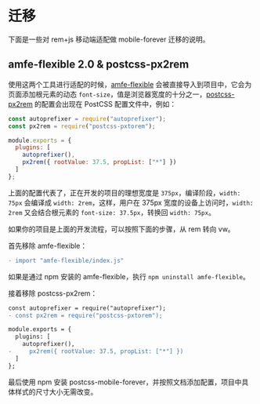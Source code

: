 # 迁移

下面是一些对 rem+js 移动端适配做 mobile-forever 迁移的说明。

## amfe-flexible 2.0 & postcss-px2rem

使用这两个工具进行适配的时候，[amfe-flexible](https://github.com/amfe/lib-flexible?tab=readme-ov-file) 会被直接导入到项目中，它会为页面添加根元素的动态 `font-size`，值是浏览器宽度的十分之一，[postcss-px2rem](https://github.com/cuth/postcss-pxtorem) 的配置会出现在 PostCSS 配置文件中，例如：

```javascript
const autoprefixer = require("autoprefixer");
const px2rem = require("postcss-pxtorem");

module.exports = {
  plugins: [
    autoprefixer(),
    px2rem({ rootValue: 37.5, propList: ["*"] })
  ]
};

```

上面的配置代表了，正在开发的项目的理想宽度是 `375px`，编译阶段，`width: 75px` 会编译成 `width: 2rem`，这样，用户在 375px 宽度的设备上访问时，`width: 2rem` 又会结合根元素的 `font-size: 37.5px`，转换回 `width: 75px`。

如果你的项目是上面的开发流程，可以按照下面的步骤，从 rem 转向 vw。

首先移除 amfe-flexible：

```diff
- import "amfe-flexible/index.js"
```

如果是通过 npm 安装的 amfe-flexible，执行 `npm uninstall amfe-flexible`。

接着移除 postcss-px2rem：

```diff
const autoprefixer = require("autoprefixer");
- const px2rem = require("postcss-pxtorem");

module.exports = {
  plugins: [
    autoprefixer(),
-     px2rem({ rootValue: 37.5, propList: ["*"] })
  ]
};
```

最后使用 npm 安装 postcss-mobile-forever，并按照文档添加配置，项目中具体样式的尺寸大小无需改变。